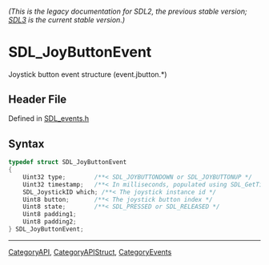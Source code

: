 ###### (This is the legacy documentation for SDL2, the previous stable version; [SDL3](https://wiki.libsdl.org/SDL3/) is the current stable version.)
# SDL_JoyButtonEvent

Joystick button event structure (event.jbutton.*)

## Header File

Defined in [SDL_events.h](https://github.com/libsdl-org/SDL/blob/SDL2/include/SDL_events.h)

## Syntax

```c
typedef struct SDL_JoyButtonEvent
{
    Uint32 type;        /**< SDL_JOYBUTTONDOWN or SDL_JOYBUTTONUP */
    Uint32 timestamp;   /**< In milliseconds, populated using SDL_GetTicks() */
    SDL_JoystickID which; /**< The joystick instance id */
    Uint8 button;       /**< The joystick button index */
    Uint8 state;        /**< SDL_PRESSED or SDL_RELEASED */
    Uint8 padding1;
    Uint8 padding2;
} SDL_JoyButtonEvent;
```

----
[CategoryAPI](CategoryAPI), [CategoryAPIStruct](CategoryAPIStruct), [CategoryEvents](CategoryEvents)

